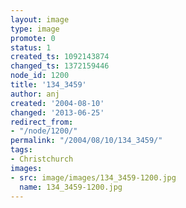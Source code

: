 ```yaml
---
layout: image
type: image
promote: 0
status: 1
created_ts: 1092143874
changed_ts: 1372159446
node_id: 1200
title: '134_3459'
author: anj
created: '2004-08-10'
changed: '2013-06-25'
redirect_from:
- "/node/1200/"
permalink: "/2004/08/10/134_3459/"
tags:
- Christchurch
images:
- src: image/images/134_3459-1200.jpg
  name: 134_3459-1200.jpg
---
```


